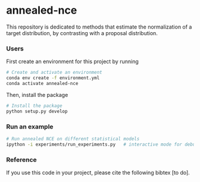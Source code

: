 # annealed-nce

This repository is dedicated to methods that estimate the normalization of a target distribution,
by contrasting with a proposal distribution.

### Users

First create an environment for this project by running 

```bash
# Create and activate an environment
conda env create -f environment.yml
conda activate annealed-nce
```

Then, install the package

```bash
# Install the package
python setup.py develop
```

<!-- 
### Contributors

First create an environment for this project by running 

```bash
# Create and activate an environment
conda env create -f environment.yml
conda activate annealed-nce
```

Then, install the package, using the editable mode

```bash
# Install the package with editable mode
pip install -e .
```

And use test-driven development to make sure the edits you make do not break unitary tests

```bash
# Run pytest on all files starting with 'test_'
pytest annealednce --cov-report term-missing -v
```
-->

### Run an example

```bash
# Run annealed NCE on different statistical models
ipython -i experiments/run_experiments.py   # interactive mode for debugging when breaks
```


<!-- 
```bash
# Visualize metrics (during or after the experiment)
tensorboard --logdir results
```
-->

### Reference

If you use this code in your project, please cite the following bibtex [to do].
